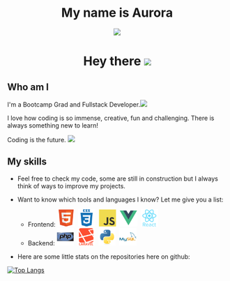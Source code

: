 <h1 align="center">
  My name is Aurora
</h1>

<div id="header" align="center">
  <img src="https://media.giphy.com/media/BferOKonYOspm28AiB/giphy.gif" width="400"/>
</div>

<h1 align="center">
  Hey there
  <img src="https://media.giphy.com/media/hvRJCLFzcasrR4ia7z/giphy.gif" width="30px"/>
</h1>

<h2 font-weight="bold"> Who am I </h2>

I'm a Bootcamp Grad and Fullstack Developer.<img src="https://media.giphy.com/media/WUlplcMpOCEmTGBtBW/giphy.gif" width="30">

I love how coding is so immense, creative, fun and challenging. There is always something new to learn!

Coding is the future. <img src="https://media.giphy.com/media/ZZkCo8zKWtt2ZgozfX/giphy.gif" width="40">

<h2 font-weight="bold"> My skills</h2>

- Feel free to check my code, some are still in construction but I always think of ways to improve my projects.

- Want to know which tools and languages I know? Let me give you a list:

  - Frontend:
  <img src="https://github.com/devicons/devicon/blob/master/icons/html5/html5-original.svg" title="HTML5" alt="HTML" width="40" height="40"/>&nbsp;
  <img src="https://github.com/devicons/devicon/blob/master/icons/css3/css3-plain-wordmark.svg"  title="CSS3" alt="CSS" width="40" height="40"/>&nbsp;
  <img src="https://github.com/devicons/devicon/blob/master/icons/javascript/javascript-original.svg" title="JavaScript" alt="JavaScript" width="40" height="40"/>&nbsp;
  <img src="https://github.com/devicons/devicon/blob/master/icons/vuejs/vuejs-original.svg" title="Vue" alt="Vue" width="40" height="40"/>&nbsp;
  <img src="https://github.com/devicons/devicon/blob/master/icons/react/react-original-wordmark.svg" title="React" alt="React" width="40" height="40"/>&nbsp;
  - Backend:
  <img src="https://github.com/devicons/devicon/blob/master/icons/php/php-original.svg" title="Php" alt="Php" width="40" height="40"/>&nbsp;
  <img src="https://github.com/devicons/devicon/blob/master/icons/laravel/laravel-plain-wordmark.svg" title="Laravel" alt="Laravel" width="40" height="40"/>&nbsp;
  <img src="https://github.com/devicons/devicon/blob/master/icons/python/python-original.svg" title="Python" alt="Python" width="40" height="40"/>&nbsp;
  <img src="https://github.com/devicons/devicon/blob/master/icons/mysql/mysql-original-wordmark.svg" title="MySQL"  alt="MySQL" width="40" height="40"/>&nbsp;

- Here are some little stats on the repositories here on github:

[![Top Langs](https://github-readme-stats.vercel.app/api/top-langs/?username=Rorins&layout=compact&theme=vision-friendly-dark)](https://github.com/anuraghazra/github-readme-stats)
